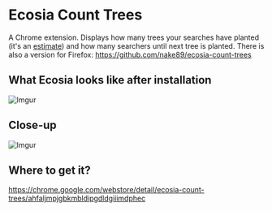 # Ecosia Count Trees

A Chrome extension. Displays how many trees your searches have planted (it's an [estimate](https://ecosia.zendesk.com/hc/en-us/articles/201657341-How-does-the-personal-counter-work-)) and how many searchers until next tree is planted. There is also a version for Firefox: https://github.com/nake89/ecosia-count-trees

## What Ecosia looks like after installation

![Imgur](https://i.imgur.com/wmG95g2.jpg)

## Close-up

![Imgur](https://i.imgur.com/tXFMt4z.jpg)

## Where to get it?

https://chrome.google.com/webstore/detail/ecosia-count-trees/ahfaljmpjgbkmbldipgdldgiiimdphec
